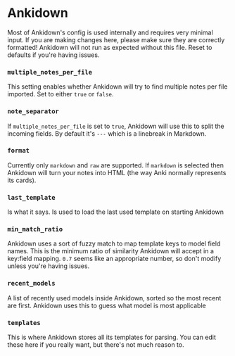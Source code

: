 # Ankidown

Most of Ankidown's config is used internally and requires very minimal input.
If you are making changes here, please make sure they are correctly formatted! Ankidown will not run as expected without this file. Reset to defaults if you're having issues.

### `multiple_notes_per_file`

This setting enables whether Ankidown will try to find multiple notes per file imported. Set to either `true` or `false`.

### `note_separator`

If `multiple_notes_per_file` is set to `true`, Ankidown will use this to split the incoming fields. By default it's `---` which is a linebreak in Markdown.

### `format`

Currently only `markdown` and `raw` are supported. If `markdown` is selected then Ankidown will turn your notes into HTML (the way Anki normally represents its cards).

### `last_template`

Is what it says. Is used to load the last used template on starting Ankidown

### `min_match_ratio`

Ankidown uses a sort of fuzzy match to map template keys to model field names.
This is the minimum ratio of similarity Ankidown will accept in a key:field mapping.
`0.7` seems like an appropriate number, so don't modify unless you're having issues.

### `recent_models`

A list of recently used models inside Ankidown, sorted so the most recent are first. Ankidown uses this to guess what model is most applicable

### `templates`

This is where Ankidown stores all its templates for parsing. You can edit these here if you really want, but there's not much reason to.
